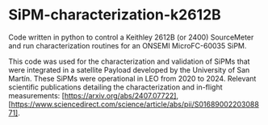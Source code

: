 # SiPM-characterization-k2612B
Code written in python to control a Keithley 2612B (or 2400) SourceMeter and run characterization routines for an ONSEMI MicroFC-60035 SiPM.

This code was used for the characterization and validation of SiPMs that were integrated in a satellite Payload developed by the University of San Martín. These SiPMs were operational in LEO from 2020 to 2024. Relevant scientific publications detailing the characterization and in-flight measurements: [https://arxiv.org/abs/2407.07722], [https://www.sciencedirect.com/science/article/abs/pii/S0168900220308871].
